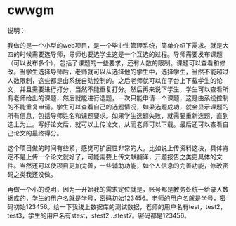 # cwwgm


说明：


  我做的是一个小型的web项目，是一个毕业生管理系统，简单介绍下需求。就是大四的时候需要选导师，导师也要选学生这是一个互选的过程。导师需要发布课题（可以发布多个），包括了课题的一些要求，还有人数的限制。课题可以查看和修改。当学生选择导师后，老师就可以从选择他的学生中，选择学生，当然不能超过人数限制，这些都是由系统自动控制的。之后老师就可以在平台上下载学生的论文，并且需要进行打分，当然不能重复打分。然后再来说下学生，学生可以查看所有老师给出的课题，然后就能进行选题，一次只能申请一个课题，这是由系统控制的不能重复申请。学生可以查看自己的选题情况，如果选题成功，就会显示课题的所有信息，包括导师姓名和课题要求。如果学生选题失败，就需要重新选题，直到选上为止。写好论文后，就可以上传论文，从而老师可以下载。最后还可以查看自己论文的最终得分。
  
  这个项目做的时间有些紧，感觉可扩展性非常的大。比如说上传资料这块，具体肯定不是上传一个论文就好了，可能需要上传文献翻译，开题报告之类更具体的文件。当然还可以使项目更加完善，一些辅助功能，如个人信息的完善功能，修改密码之类我还没做。
  
  再做一个小的说明，因为一开始我的需求定位就是，账号都是教务处统一给录入数据库的，学生的用户名就是学号，密码初始123456。老师的用户名就是学号，密码初始123456。给一下我线上数据库的测试数据，老师的用户名有test，test2，test3，学生的用户名有stest，stest2...stest7。密码都是123456。
